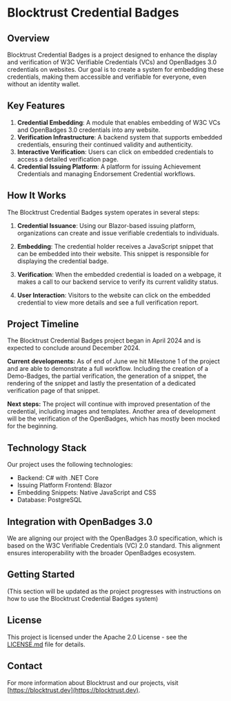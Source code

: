 # Blocktrust Credential Badges

## Overview

Blocktrust Credential Badges is a project designed to enhance the display and verification of W3C Verifiable Credentials (VCs) and OpenBadges 3.0 credentials on websites. Our goal is to create a system for embedding these credentials, making them accessible and verifiable for everyone, even without an identity wallet.

## Key Features

1. **Credential Embedding**: A module that enables embedding of W3C VCs and OpenBadges 3.0 credentials into any website.
2. **Verification Infrastructure**: A backend system that supports embedded credentials, ensuring their continued validity and authenticity.
3. **Interactive Verification**: Users can click on embedded credentials to access a detailed verification page.
4. **Credential Issuing Platform**: A platform for issuing Achievement Credentials and managing Endorsement Credential workflows.

## How It Works

The Blocktrust Credential Badges system operates in several steps:

1. **Credential Issuance**: Using our Blazor-based issuing platform, organizations can create and issue verifiable credentials to individuals.

2. **Embedding**: The credential holder receives a JavaScript snippet that can be embedded into their website. This snippet is responsible for displaying the credential badge.

3. **Verification**: When the embedded credential is loaded on a webpage, it makes a call to our backend service to verify its current validity status.

4. **User Interaction**: Visitors to the website can click on the embedded credential to view more details and see a full verification report.


## Project Timeline

The Blocktrust Credential Badges project began in April 2024 and is expected to conclude around December 2024.

**Current developments:**
As of end of June we hit Milestone 1 of the project and are able to demonstrate a full workflow. Including the creation of a Demo-Badges, the partial verification, the generation of a snippet, the rendering of the snippet and lastly the presentation of a dedicated verification page of that snippet.

**Next steps:**
The project will continue with improved presentation of the credential, including images and templates. Another area of development will be the verification of the OpenBadges, which has mostly been mocked for the beginning.

## Technology Stack

Our project uses the following technologies:

- Backend: C# with .NET Core
- Issuing Platform Frontend: Blazor
- Embedding Snippets: Native JavaScript and CSS
- Database: PostgreSQL

## Integration with OpenBadges 3.0

We are aligning our project with the OpenBadges 3.0 specification, which is based on the W3C Verifiable Credentials (VC) 2.0 standard. This alignment ensures interoperability with the broader OpenBadges ecosystem.

## Getting Started

(This section will be updated as the project progresses with instructions on how to use the Blocktrust Credential Badges system)


## License

This project is licensed under the Apache 2.0 License - see the [LICENSE.md](link-to-license-file) file for details.

## Contact

For more information about Blocktrust and our projects, visit [https://blocktrust.dev](https://blocktrust.dev).
